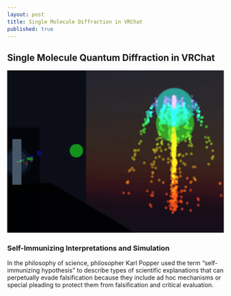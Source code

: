 ```yaml
---
layout: post
title: Single Molecule Diffraction in VRChat
published: true
---
```

## Single Molecule Quantum Diffraction in VRChat

![Quantum Diffraction](/assets/gif/moleculesim.gif)

### Self-Immunizing Interpretations and Simulation 

In the philosophy of science, philosopher Karl Popper used the term “self-immunizing hypothesis” to describe types of scientific explanations that can perpetually evade falsification because they include ad hoc mechanisms or special pleading to protect them from falsification and critical evaluation.
